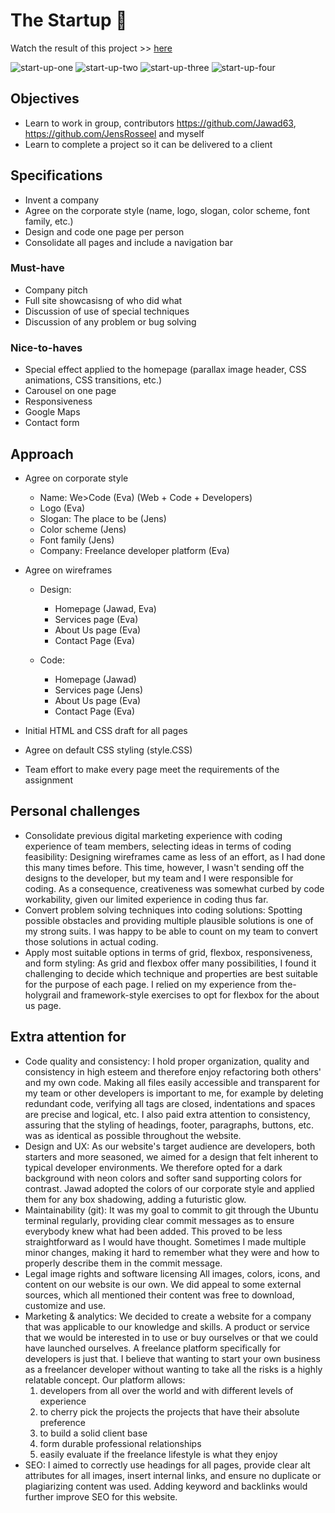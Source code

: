 # The Startup 🏢

Watch the result of this project >> [here](https://elated-bassi-4dbff1.netlify.app/)

![start-up-one](https://user-images.githubusercontent.com/84382812/136963946-b9b28520-c62e-4935-9ef2-b610e4556744.PNG)
![start-up-two](https://user-images.githubusercontent.com/84382812/136963951-1cd7aa75-5a61-4ed3-9771-0bc01fe06aae.PNG)
![start-up-three](https://user-images.githubusercontent.com/84382812/136963949-39ba7fa6-5113-4d29-a70a-6b73cf0df49e.PNG)
![start-up-four](https://user-images.githubusercontent.com/84382812/136963954-352527f2-757a-4b6b-a7bb-3103bd920aa7.PNG)

## Objectives
- Learn to work in group, contributors https://github.com/Jawad63, https://github.com/JensRosseel and myself
- Learn to complete a project so it can be delivered to a client

## Specifications
- Invent a company
- Agree on the corporate style (name, logo, slogan, color scheme, font family, etc.)
- Design and code one page per person
- Consolidate all pages and include a navigation bar

### Must-have
- Company pitch
- Full site showcasisng of who did what
- Discussion of use of special techniques
- Discussion of any problem or bug solving

### Nice-to-haves
- Special effect applied to the homepage (parallax image header, CSS animations, CSS transitions, etc.)
- Carousel on one page
- Responsiveness
- Google Maps
- Contact form


## Approach
- Agree on corporate style
	- Name: We>Code (Eva) (Web + Code + Developers)
	- Logo (Eva)
	- Slogan: The place to be (Jens)
	- Color scheme (Jens)
	- Font family (Jens)
	- Company: Freelance developer platform (Eva)

- Agree on wireframes
	- Design:
		- Homepage (Jawad, Eva)
		- Services page (Eva)
		- About Us page (Eva)
		- Contact Page (Eva)	

	- Code:
		- Homepage (Jawad)
		- Services page (Jens)
		- About Us page (Eva)
		- Contact Page (Eva)

- Initial HTML and CSS draft for all pages
- Agree on default CSS styling (style.CSS)
- Team effort to make every page meet the requirements of the assignment

## Personal challenges

- Consolidate previous digital marketing experience with coding experience of team members, selecting ideas in terms of coding feasibility:
  Designing wireframes came as less of an effort, as I had done this many times before. This time, however, I wasn't sending off the designs to the developer, but my team and I were responsible for coding. As a consequence, creativeness was somewhat curbed by code workability, given our limited experience in coding thus far. 
- Convert problem solving techniques into coding solutions:
  Spotting possible obstacles and providing multiple plausible solutions is one of my strong suits. I was happy to be able to count on my team to convert those solutions in actual coding. 
- Apply most suitable options in terms of grid, flexbox, responsiveness, and form styling:
  As grid and flexbox offer many possibilities, I found it challenging to decide which technique and properties are best suitable for the purpose of each page. I relied on my experience from the-holygrail and framework-style exercises to opt for flexbox for the about us page.

## Extra attention for 

- Code quality and consistency:
  I hold proper organization, quality and consistency in high esteem and therefore enjoy refactoring both others' and my own code. Making all files easily accessible and transparent for my team or other developers is important to me, for example by deleting redundant code, verifying all tags are closed, indentations and spaces are precise and logical, etc. I also paid extra attention to consistency, assuring that the styling of headings, footer, paragraphs, buttons, etc. was as identical as possible throughout the website.   
- Design and UX:
  As our website's target audience are developers, both starters and more seasoned, we aimed for a design that felt inherent to typical developer environments. We therefore opted for a dark background with neon colors and softer sand supporting colors for contrast. Jawad adopted the colors of our corporate style and applied them for any box shadowing, adding a futuristic glow. 
- Maintainability (git):
  It was my goal to commit to git through the Ubuntu terminal regularly, providing clear commit messages as to ensure everybody knew what had been added. This proved to be less straightforward as I would have thought. Sometimes I made multiple minor changes, making it hard to remember what they were and how to properly describe them in the commit message. 
- Legal image rights and software licensing
  All images, colors, icons, and content on our website is our own. We did appeal to some external sources, which all mentioned their content was free to download, customize and use.  
- Marketing & analytics:
  We decided to create a website for a company that was applicable to our knowledge and skills. A product or service that we would be interested in to use or buy ourselves or that we could have launched ourselves. A freelance platform specifically for developers is just that. I believe that wanting to start your own business as a freelancer developer without wanting to take all the risks is a highly relatable concept. Our platform allows:
	1. developers from all over the world and with different levels of experience 
	2. to cherry pick the projects the projects that have their absolute preference
	3. to build a solid client base 
	4. form durable professional relationships 
	5. easily evaluate if the freelance lifestyle is what they enjoy
- SEO: 
  I aimed to correctly use headings for all pages, provide clear alt attributes for all images, insert internal links, and ensure no duplicate or plagiarizing content was used. Adding keyword and backlinks would further improve SEO for this website. 
